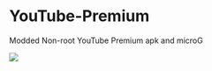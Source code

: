 # YouTube-Premium
Modded Non-root YouTube Premium apk and microG 

![](https://github.com/g0dC0de/YouTube-Premium/blob/main/gif/Media_240204_180339.gif)

